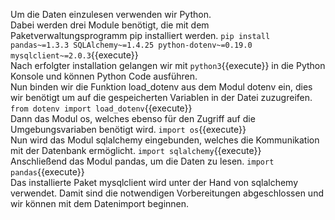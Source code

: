 Um die Daten einzulesen verwenden wir Python.  
Dabei werden drei Module benötigt, die mit dem Paketverwaltungsprogramm pip installiert werden. `pip install pandas~=1.3.3 SQLAlchemy~=1.4.25 python-dotenv~=0.19.0 mysqlclient~=2.0.3`{{execute}}  
Nach erfolgter installation gelangen wir mit `python3`{{execute}} in die Python Konsole und können Python Code ausführen.  
Nun binden wir die Funktion load_dotenv aus dem Modul dotenv ein, dies wir benötigt um auf die gespeicherten Variablen in der Datei zuzugreifen. `from dotenv import load_dotenv`{{execute}}  
Dann das Modul os, welches ebenso für den Zugriff auf die Umgebungsvariaben benötigt wird. `import os`{{execute}}  
Nun wird das Modul sqlalchemy eingebunden, welches die Kommunikation mit der Datenbank ermöglicht. `import sqlalchemy`{{execute}}  
Anschließend das Modul pandas, um die Daten zu lesen. `import pandas`{{execute}}  
Das installierte Paket mysqlclient wird unter der Hand von sqlalchemy verwendet.
Damit sind die notwendigen Vorbereitungen abgeschlossen und wir können mit dem Datenimport beginnen.